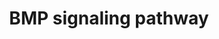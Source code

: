 ---
annotations:
- id: PW:0000330
  parent: signaling pathway
  type: Pathway Ontology
  value: Bone morphogenetic proteins signaling pathway
authors:
- SFGKrens
- Khanspers
- MaintBot
- Thomas
- Christine Chichester
- Mkutmon
- DeSl
- Egonw
- L Dupuis
- Laurent
description: The bone morphogenetic protein (BMP) signalling pathway play critical
  roles in germ layer induction and patterning in early zebrafish embryos. Smad2/3
  and Smad1/5/8 are intracellular effectors of BMPs. These Smads regulate, in cooperation
  with other factors, transcription of hundreds of target genes in the nucleus. The
  activity and stability of Smads are regulated by phosphorylation modifications.
last-edited: 2021-05-28
organisms:
- Danio rerio
redirect_from:
- /index.php/Pathway:WP211
- /instance/WP211
- /instance/WP211_r118479
revision: r118479
schema-jsonld:
- '@context': https://schema.org/
  '@id': https://wikipathways.github.io/pathways/WP211.html
  '@type': Dataset
  creator:
    '@type': Organization
    name: WikiPathways
  description: The bone morphogenetic protein (BMP) signalling pathway play critical
    roles in germ layer induction and patterning in early zebrafish embryos. Smad2/3
    and Smad1/5/8 are intracellular effectors of BMPs. These Smads regulate, in cooperation
    with other factors, transcription of hundreds of target genes in the nucleus.
    The activity and stability of Smads are regulated by phosphorylation modifications.
  keywords:
  - Nucleoporin like protein RAB
  - Ubiquitin carrier protein
  - acvr1/lost a fin (laf)
  - acvr2b
  - acvrl1/violet beauregarde (vbg)
  - admp
  - bambi
  - bmp15
  - bmp1a
  - bmp1a/tolloid
  - bmp1b
  - bmp1b/tolloid
  - bmp1l
  - bmp2a
  - bmp2b
  - bmp2b/swirl(swr)
  - bmp3
  - bmp4
  - bmp5
  - bmp5l
  - bmp6
  - bmp7/snailhouse (snh)
  - bmp8
  - bmper
  - bmpr1a
  - bmpr1ab
  - bmpr1ba
  - bmpr1bb
  - bmpr2
  - chordin/dino(din)
  - crim1
  - deltaNP63/tp73l
  - follistatin
  - follistatin 2
  - follistatin like
  - follistatin-like 1
  - gata1/vlad tepes (vlt)
  - gata2
  - gata3
  - gata4
  - gata5
  - gata6
  - goosecoid
  - gremlin 1
  - hrb
  - id3
  - kheper/zfhx1
  - msx a
  - msx b
  - msx c
  - msx d
  - msx e
  - noggin1
  - noggin2
  - noggin3
  - pcca
  - prdc
  - rack1 (gnb2l1)
  - rpl15
  - smad1
  - smad4
  - smad5/somitabun (sbn)
  - smad6
  - smad6a
  - smad6b
  - smad7
  - smad8
  - smurf-1(WWP1)
  - smurf2
  - snai1a
  - snai1b
  - snai2
  - snip1
  - tbx2a
  - tbx2b
  - tolloid-like 1/mini fin (mfn)
  - twsg1a
  - twsg1b
  - vent
  - vox
  license: CC0
  name: BMP signaling pathway
seo: CreativeWork
title: BMP signaling pathway
wpid: WP211
---
